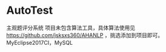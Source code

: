 # AutoTest
主观题评分系统
项目未包含算法工具，具体算法使用见 https://github.com/jsksxs360/AHANLP ，挑选添加到项目即可。
MyEclipse2017CI，MySQL
